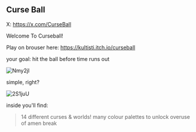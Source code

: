 ## Curse Ball


X: https://x.com/CurseBall 

Welcome To Curseball!

Play on brouser here: https://kultisti.itch.io/curseball

your goal:
hit the ball before time runs out

![Nmy2jl](https://github.com/user-attachments/assets/f3bbbf01-dc87-4189-b1d8-939041c4b67a)

simple, right?

![2S1juU](https://github.com/user-attachments/assets/bd18fd80-82de-4027-a136-b6345ad61db4)

inside you'll find:
> 14 different curses & worlds!
> many colour palettes to unlock
> overuse of amen break

